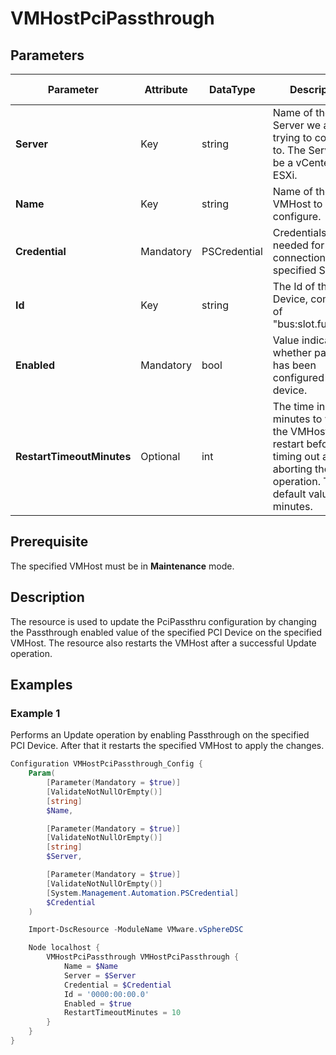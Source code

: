 # VMHostPciPassthrough

## Parameters

| Parameter | Attribute | DataType | Description | Allowed Values |
| --- | --- | --- | --- | --- |
| **Server** | Key | string | Name of the Server we are trying to connect to. The Server can be a vCenter or ESXi. ||
| **Name** | Key | string | Name of the VMHost to configure. ||
| **Credential** | Mandatory | PSCredential | Credentials needed for connection to the specified Server. ||
| **Id** | Key | string | The Id of the PCI Device, composed of "bus:slot.function". ||
| **Enabled** | Mandatory | bool | Value indicating whether passThru has been configured for this device. ||
| **RestartTimeoutMinutes** | Optional | int | The time in minutes to wait for the VMHost to restart before timing out and aborting the operation. The default value is 5 minutes. ||

## Prerequisite

The specified VMHost must be in **Maintenance** mode.

## Description

The resource is used to update the PciPassthru configuration by changing the Passthrough enabled value of the specified PCI Device on the specified VMHost. The resource also restarts the VMHost after a successful Update operation.

## Examples

### Example 1

Performs an Update operation by enabling Passthrough on the specified PCI Device. After that it restarts the specified VMHost to apply the changes.

```powershell
Configuration VMHostPciPassthrough_Config {
    Param(
        [Parameter(Mandatory = $true)]
        [ValidateNotNullOrEmpty()]
        [string]
        $Name,

        [Parameter(Mandatory = $true)]
        [ValidateNotNullOrEmpty()]
        [string]
        $Server,

        [Parameter(Mandatory = $true)]
        [ValidateNotNullOrEmpty()]
        [System.Management.Automation.PSCredential]
        $Credential
    )

    Import-DscResource -ModuleName VMware.vSphereDSC

    Node localhost {
        VMHostPciPassthrough VMHostPciPassthrough {
            Name = $Name
            Server = $Server
            Credential = $Credential
            Id = '0000:00:00.0'
            Enabled = $true
            RestartTimeoutMinutes = 10
        }
    }
}
```
